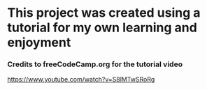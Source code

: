 # This project was created using a tutorial for my own learning and enjoyment
### Credits to freeCodeCamp.org for the tutorial video
https://www.youtube.com/watch?v=S8lMTwSRoRg
